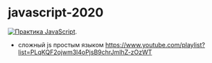 # javascript-2020

[![Практика JavaScript](https://i.ytimg.com/vi/Bluxbh9CaQ0/hqdefault.jpg?sqp=-oaymwEZCNACELwBSFXyq4qpAwsIARUAAIhCGAFwAQ==&rs=AOn4CLAXnVu8NmlbCRs0wlq4dDTeglEPPw)](https://www.youtube.com/watch?v=Bluxbh9CaQ0).

+ сложный js простым языком https://www.youtube.com/playlist?list=PLqKQF2ojwm3l4oPjsB9chrJmlhZ-zOzWT
